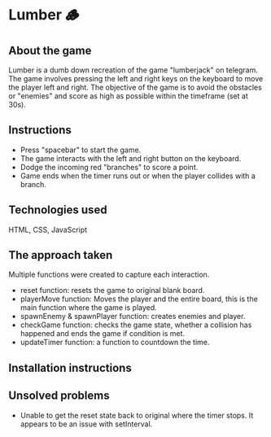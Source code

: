 # Lumber :wood:

## About the game

Lumber is a dumb down recreation of the game "lumberjack" on telegram. The game involves pressing the left and right keys on the keyboard to move the player left and right. The objective of the game is to avoid the obstacles or "enemies" and score as high as possible within the timeframe (set at 30s).

## Instructions

- Press "spacebar" to start the game.
- The game interacts with the left and right button on the keyboard.
- Dodge the incoming red "branches" to score a point.
- Game ends when the timer runs out or when the player collides with a branch.

## Technologies used

HTML, CSS, JavaScript

## The approach taken

Multiple functions were created to capture each interaction.

- reset function: resets the game to original blank board.
- playerMove function: Moves the player and the entire board, this is the main function where the game is played.
- spawnEnemy & spawnPlayer function: creates enemies and player.
- checkGame function: checks the game state, whether a collision has happened and ends the game if condition is met.
- updateTimer function: a function to countdown the time.

## Installation instructions

## Unsolved problems

- Unable to get the reset state back to original where the timer stops. It appears to be an issue with setInterval.
